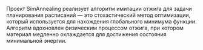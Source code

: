 Проект SimAnnealing реализует алгоритм имитации отжига для задачи планирования расписаний — это стохастический метод оптимизации, который используется для нахождения глобального минимума функции. Алгоритм вдохновлен физическим процессом отжига, при котором материал медленно охлаждается для достижения состояния минимальной энергии.
